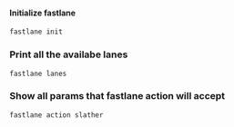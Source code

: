 #### Initialize fastlane
`fastlane init`

### Print all the availabe lanes
`fastlane lanes`

### Show all params that fastlane action will accept

`fastlane action slather`
